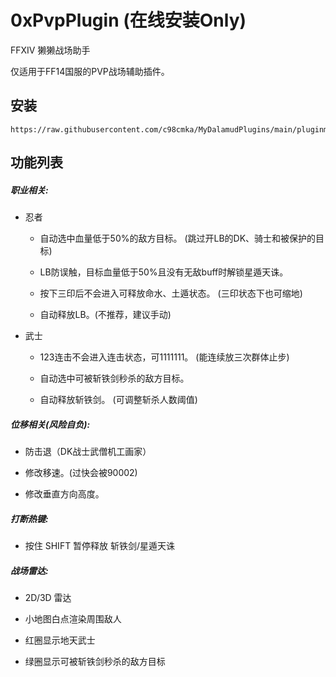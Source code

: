 # 0xPvpPlugin (在线安装Only)
FFXIV 獭獭战场助手

仅适用于FF14国服的PVP战场辅助插件。

## 安装
```
https://raw.githubusercontent.com/c98cmka/MyDalamudPlugins/main/pluginmaster.json
```

## 功能列表

##### 职业相关:

- 忍者
  - 自动选中血量低于50%的敌方目标。 (跳过开LB的DK、骑士和被保护的目标)

  - LB防误触，目标血量低于50%且没有无敌buff时解锁星遁天诛。

  - 按下三印后不会进入可释放命水、土遁状态。 (三印状态下也可缩地)

  - 自动释放LB。(不推荐，建议手动)

- 武士
  - 123连击不会进入连击状态，可1111111。 (能连续放三次群体止步)

  - 自动选中可被斩铁剑秒杀的敌方目标。

  - 自动释放斩铁剑。 (可调整斩杀人数阈值)

##### 位移相关(风险自负):

- 防击退（DK战士武僧机工画家）

- 修改移速。(过快会被90002)

- 修改垂直方向高度。

##### 打断热键:

- 按住 SHIFT 暂停释放 斩铁剑/星遁天诛

##### 战场雷达:
- 2D/3D 雷达
  
- 小地图白点渲染周围敌人
  
- 红圈显示地天武士
  
- 绿圈显示可被斩铁剑秒杀的敌方目标

